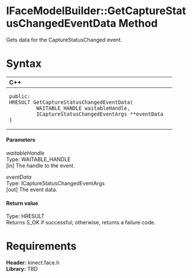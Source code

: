 IFaceModelBuilder::GetCaptureStatusChangedEventData Method  
==========================================================  

Gets data for the CaptureStatusChanged event. <span id="syntaxSection"></span>

Syntax  
======  

<table>
<colgroup>
<col width="100%" />
</colgroup>
<thead>
<tr class="header">
<th align="left">C++</th>
</tr>
</thead>
<tbody>
<tr class="odd">
<td align="left"><pre><code>public:  
HRESULT GetCaptureStatusChangedEventData(  
         WAITABLE_HANDLE waitableHandle,  
         ICaptureStatusChangedEventArgs **eventData  
)</code></pre></td>
</tr>
</tbody>
</table>

<span id="ID4EG"></span>
#### Parameters  

*waitableHandle*    
Type: WAITABLE\_HANDLE  
[in] The handle to the event.  

*eventData*    
Type: ICaptureStatusChangedEventArgs  
[out] The event data.  

<span id="ID4EP"></span>
#### Return value  

Type: HRESULT  
Returns S\_OK if successful; otherwise, returns a failure code.  

<span id="requirements"></span>

Requirements  
============  

**Header:** kinect.face.h  
**Library:** TBD  



<!--Please do not edit the data in the comment block below.-->
<!--
TOCTitle : GetCaptureStatusChangedEventData Method
RLTitle : IFaceModelBuilder::GetCaptureStatusChangedEventData Method
KeywordK : GetCaptureStatusChangedEventData method
KeywordK : IFaceModelBuilder::GetCaptureStatusChangedEventData method
KeywordF : IFaceModelBuilder::GetCaptureStatusChangedEventData
KeywordF : GetCaptureStatusChangedEventData
KeywordF : Microsoft.Kinect.face.IFaceModelBuilder.GetCaptureStatusChangedEventData(WAITABLE_HANDLE,ICaptureStatusChangedEventArgs@)
KeywordA : M:Microsoft.Kinect.face.IFaceModelBuilder.GetCaptureStatusChangedEventData(WAITABLE_HANDLE,ICaptureStatusChangedEventArgs@)
AssetID : M:Microsoft.Kinect.face.IFaceModelBuilder.GetCaptureStatusChangedEventData(WAITABLE_HANDLE,ICaptureStatusChangedEventArgs@)
Locale : en-us
CommunityContent : 1
APIType : Managed
APILocation : 
APIName : Microsoft.Kinect.face.IFaceModelBuilder::GetCaptureStatusChangedEventData
TargetOS : Windows
TopicType : kbSyntax
DevLang : C++
DocSet : K4Wv2
ProjType : K4Wv2Proj
Technology : Kinect for Windows
Product : Kinect for Windows SDK v2
productversion : 20
-->
